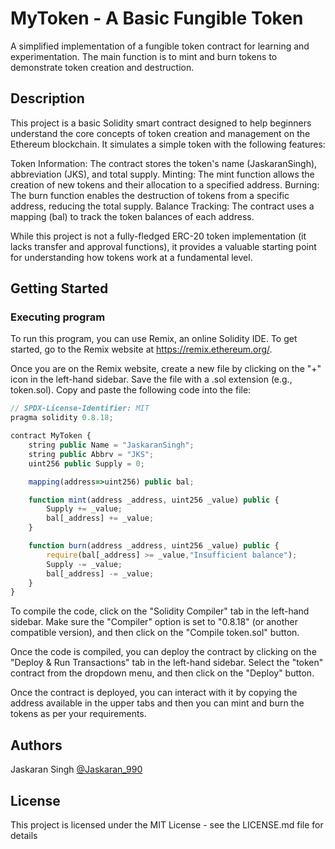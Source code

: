 # MyToken - A Basic Fungible Token

A simplified implementation of a fungible token contract for learning and experimentation.  The main function is to mint and burn tokens to demonstrate token creation and destruction.

## Description

This project is a basic Solidity smart contract designed to help beginners understand the core concepts of token creation and management on the Ethereum blockchain. It simulates a simple token with the following features:

Token Information: The contract stores the token's name (JaskaranSingh), abbreviation (JKS), and total supply.
Minting: The mint function allows the creation of new tokens and their allocation to a specified address.
Burning: The burn function enables the destruction of tokens from a specific address, reducing the total supply.
Balance Tracking: The contract uses a mapping (bal) to track the token balances of each address.

While this project is not a fully-fledged ERC-20 token implementation (it lacks transfer and approval functions), it provides a valuable starting point for understanding how tokens work at a fundamental level.

## Getting Started

### Executing program

To run this program, you can use Remix, an online Solidity IDE. To get started, go to the Remix website at https://remix.ethereum.org/.

Once you are on the Remix website, create a new file by clicking on the "+" icon in the left-hand sidebar. Save the file with a .sol extension (e.g., token.sol). Copy and paste the following code into the file:

```javascript
// SPDX-License-Identifier: MIT
pragma solidity 0.8.18;

contract MyToken {
    string public Name = "JaskaranSingh";
    string public Abbrv = "JKS";
    uint256 public Supply = 0;

    mapping(address=>uint256) public bal;

    function mint(address _address, uint256 _value) public {
        Supply += _value;
        bal[_address] += _value;
    }

    function burn(address _address, uint256 _value) public { 
        require(bal[_address] >= _value,"Insufficient balance"); 
        Supply -= _value;
        bal[_address] -= _value;
    }
}
```

To compile the code, click on the "Solidity Compiler" tab in the left-hand sidebar. Make sure the "Compiler" option is set to "0.8.18" (or another compatible version), and then click on the "Compile token.sol" button.

Once the code is compiled, you can deploy the contract by clicking on the "Deploy & Run Transactions" tab in the left-hand sidebar. Select the "token" contract from the dropdown menu, and then click on the "Deploy" button.

Once the contract is deployed, you can interact with it by copying the address available in the upper tabs and then you can mint and burn the tokens as per your requirements.

## Authors

Jaskaran Singh
[@Jaskaran_990]([https://twitter.com/Jaskaran_990])


## License

This project is licensed under the MIT License - see the LICENSE.md file for details
